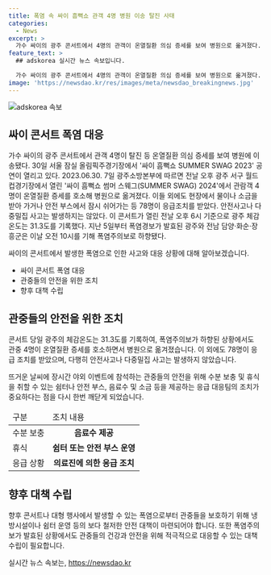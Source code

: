 ```yaml
---
title: 폭염 속 싸이 흠뻑쇼 관객 4명 병원 이송 탈진 사태
categories:
  - News
excerpt: >
  가수 싸이의 광주 콘서트에서 4명의 관객이 온열질환 의심 증세를 보여 병원으로 옮겨졌다. 78명이 응급조치를 받았으나 다중밀집 사고는 발생하지 않았다. 폭염주의보가 해제된 가운데, 이 콘서트가 열린 전날의 체감온도는 31.3도를 기록했다. 안전사고에 대한 우려가 증폭되는 가운데, 이에 대한 논의가 예상된다.
feature_text: >
  ## adskorea 실시간 뉴스 속보입니다.

  가수 싸이의 광주 콘서트에서 4명의 관객이 온열질환 의심 증세를 보여 병원으로 옮겨졌다. 78명이 응급조치를 받았으나 다중밀집 사고는 발생하지 않았다. 폭염주의보가 해제된 가운데, 이 콘서트가 열린 전날의 체감온도는 31.3도를 기록했다. 안전사고에 대한 우려가 증폭되는 가운데, 이에 대한 논의가 예상된다.
image: 'https://newsdao.kr/res/images/meta/newsdao_breakingnews.jpg'
---
```


<p><img src="https://newsdao.kr/res/images/meta/newsdao_breakingnews.jpg" alt="adskorea 속보" /></p>

<h2 data-ke-size="size26">싸이 콘서트 폭염 대응</h2>

<p data-ke-size="size16">가수 싸이의 광주 콘서트에서 관객 4명이 탈진 등 온열질환 의심 증세를 보여 병원에 이송됐다. 30일 서울 잠실 올림픽주경기장에서 '싸이 흠뻑쇼 SUMMER SWAG 2023' 공연이 열리고 있다. 2023.06.30. 7일 광주소방본부에 따르면 전날 오후 광주 서구 월드컵경기장에서 열린 '싸이 흠뻑쇼 썸머 스웨그(SUMMER SWAG) 2024'에서 관람객 4명이 온열질환 증세를 호소해 병원으로 옮겨졌다. 이들 외에도 현장에서 물이나 소금을 받아 가거나 안전 부스에서 잠시 쉬어가는 등 78명이 응급조치를 받았다. 안전사고나 다중밀집 사고는 발생하지는 않았다. 이 콘서트가 열린 전날 오후 6시 기준으로 광주 체감온도는 31.3도를 기록했다. 지난 5일부터 폭염경보가 발효된 광주와 전남 담양·화순·장흥군은 이날 오전 10시를 기해 폭염주의보로 하향됐다.</p>

<p data-ke-size="size16">싸이의 콘서트에서 발생한 폭염으로 인한 사고와 대응 상황에 대해 알아보겠습니다. </p>

<ul>
<li>싸이 콘서트 폭염 대응</li>
<li>관중들의 안전을 위한 조치</li>
<li>향후 대책 수립</li>
</ul>

<h2 data-ke-size="size26">관중들의 안전을 위한 조치</h2>

<p data-ke-size="size16">콘서트 당일 광주의 체감온도는 31.3도를 기록하여, 폭염주의보가 하향된 상황에서도 관중 4명이 온열질환 증세를 호소하면서 병원으로 옮겨졌습니다. 이 외에도 78명이 응급 조치를 받았으며, 다행히 안전사고나 다중밀집 사고는 발생하지 않았습니다. </p>

<p data-ke-size="size16">뜨거운 날씨에 장시간 야외 이벤트에 참석하는 관중들의 안전을 위해 수분 보충 및 휴식을 취할 수 있는 쉼터나 안전 부스, 음료수 및 소금 등을 제공하는 응급 대응팀의 조치가 중요하다는 점을 다시 한번 깨닫게 되었습니다. </p>

<table>
<thead>
<tr>
<td>구분</td>
<td>조치 내용</td>
</tr>
</thead>
<tbody>
<tr>
<td>수분 보충</td>
<td style="text-align: center; height: 17px;"><b>음료수 제공</b></td>
</tr>
<tr>
<td>휴식</td>
<td style="text-align: center; height: 17px;"><b>쉼터 또는 안전 부스 운영</b></td>
</tr>
<tr>
<td>응급 상황</td>
<td style="text-align: center; height: 17px;"><b>의료진에 의한 응급 조치</b></td>
</tr>
</tbody>
</table>

<h2 data-ke-size="size26">향후 대책 수립</h2>

<p data-ke-size="size16">향후 콘서트나 대형 행사에서 발생할 수 있는 폭염으로부터 관중들을 보호하기 위해 냉방시설이나 쉼터 운영 등의 보다 철저한 안전 대책이 마련되어야 합니다. 또한 폭염주의보가 발효된 상황에서도 관중들의 건강과 안전을 위해 적극적으로 대응할 수 있는 대책 수립이 필요합니다.</p>
실시간 뉴스 속보는, <a href="https://newsdao.kr" rel="dofollow">https://newsdao.kr</a>


